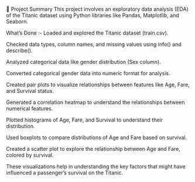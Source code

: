 📝 Project Summary
This project involves an exploratory data analysis (EDA) of the Titanic dataset using Python libraries like Pandas, Matplotlib, and Seaborn.

 What’s Done :-
Loaded and explored the Titanic dataset (train.csv).

Checked data types, column names, and missing values using info() and describe().

Analyzed categorical data like gender distribution (Sex column).

Converted categorical gender data into numeric format for analysis.

Created pair plots to visualize relationships between features like Age, Fare, and Survival status.

Generated a correlation heatmap to understand the relationships between numerical features.

Plotted histograms of Age, Fare, and Survival to understand their distribution.

Used boxplots to compare distributions of Age and Fare based on survival.

Created a scatter plot to explore the relationship between Age and Fare, colored by survival.

These visualizations help in understanding the key factors that might have influenced a passenger’s survival on the Titanic.
